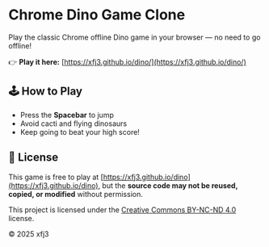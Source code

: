 # Chrome Dino Game Clone

Play the classic Chrome offline Dino game in your browser — no need to go offline!

👉 **Play it here:** [https://xfj3.github.io/dino/](https://xfj3.github.io/dino/)

## 🕹️ How to Play
- Press the **Spacebar** to jump
- Avoid cacti and flying dinosaurs
- Keep going to beat your high score!

## 📜 License
This game is free to play at [https://xfj3.github.io/dino](https://xfj3.github.io/dino), but the **source code may not be reused, copied, or modified** without permission.

This project is licensed under the [Creative Commons BY-NC-ND 4.0](https://creativecommons.org/licenses/by-nc-nd/4.0/) license.

© 2025 xfj3
